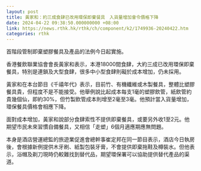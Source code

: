 ```yaml
---
layout: post
title: 黃家和：約三成食肆已改用環保即棄餐具　入貨量增加會令價格下降
date: 2024-04-22 09:38:50.000000000 +08:00
link: https://news.rthk.hk/rthk/ch/component/k2/1749936-20240422.htm
categories: rthk
---
```


首階段管制即棄塑膠餐具及產品的法例今日起實施。

香港餐飲聯業協會會長黃家和表示，本港18000間食肆，大約三成已改用環保即棄餐具，特別是連鎖及大型食肆，很多中小型食肆則礙於成本增加，仍未採用。

黃家和在本台節目《千禧年代》表示，目前竹、有機纖維或木製餐具，整體比塑膠餐具貴，但程度不是不能接受。他舉例說比起成本每支1毫的塑膠飲管，紙飲管約貴幾個仙，即約30%，但竹製飲管成本則增至2毫至3毫。他預計當入貨量增加，環保餐具價格會相應下降。 

面對成本增加，黃家和說部分食肆索性不提供即棄餐具，或要另外收1至2元。他期望市民未來習慣自備餐具，又相信「走塑」6個月適應期應無問題。

本身是酒店營運總監的旅遊業促進會總幹事崔定邦在同一節目表示，酒店今日執房後，會根據新例提供木牙刷、紙製包裝牙膏，不會提供即棄拖鞋及樽裝水。但他表示，浴帽及剃刀現時仍較難找到替代品，期望環保署可以協助提供替代產品的渠道。
